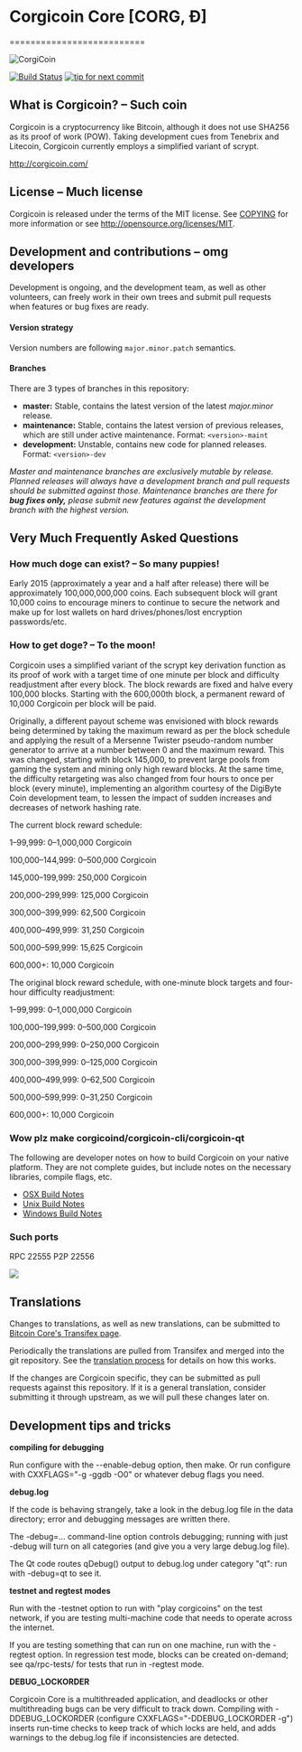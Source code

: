 # Corgicoin Core [CORG, Ð]
==========================

![CorgiCoin](http://i.imgur.com/jx5vexy.png)

[![Build Status](https://travis-ci.org/corgicoin/corgicoin.svg?branch=1.7-dev)](https://travis-ci.org/corgicoin/corgicoin) [![tip for next commit](https://tip4commit.com/projects/702.svg)](https://tip4commit.com/github/corgicoin/corgicoin)

## What is Corgicoin? – Such coin
Corgicoin is a cryptocurrency like Bitcoin, although it does not use SHA256 as its proof of work (POW). Taking development cues from Tenebrix and Litecoin, Corgicoin currently employs a simplified variant of scrypt.

http://corgicoin.com/

## License – Much license
Corgicoin is released under the terms of the MIT license. See [COPYING](COPYING)
for more information or see http://opensource.org/licenses/MIT.

## Development and contributions – omg developers
Development is ongoing, and the development team, as well as other volunteers, can freely work in their own trees and submit pull requests when features or bug fixes are ready.

#### Version strategy
Version numbers are following ```major.minor.patch``` semantics.

#### Branches
There are 3 types of branches in this repository:

- **master:** Stable, contains the latest version of the latest *major.minor* release.
- **maintenance:** Stable, contains the latest version of previous releases, which are still under active maintenance. Format: ```<version>-maint```
- **development:** Unstable, contains new code for planned releases. Format: ```<version>-dev```

*Master and maintenance branches are exclusively mutable by release. Planned releases will always have a development branch and pull requests should be submitted against those. Maintenance branches are there for* ***bug fixes only,*** *please submit new features against the development branch with the highest version.*

## Very Much Frequently Asked Questions

### How much doge can exist? – So many puppies!
Early 2015 (approximately a year and a half after release) there will be approximately 100,000,000,000 coins.
Each subsequent block will grant 10,000 coins to encourage miners to continue to secure the network and make up for lost wallets on hard drives/phones/lost encryption passwords/etc.

### How to get doge? – To the moon!
Corgicoin uses a simplified variant of the scrypt key derivation function as its proof of work with a target time of one minute per block and difficulty readjustment after every block. The block rewards are fixed and halve every 100,000 blocks. Starting with the 600,000th block, a permanent reward of 10,000 Corgicoin per block will be paid. 

Originally, a different payout scheme was envisioned with block rewards being determined by taking the maximum reward as per the block schedule and applying the result of a Mersenne Twister pseudo-random number generator to arrive at a number between 0 and the maximum reward. This was changed, starting with block 145,000, to prevent large pools from gaming the system and mining only high reward blocks. At the same time, the difficulty retargeting was also changed from four hours to once per block (every minute), implementing an algorithm courtesy of the DigiByte Coin development team, to lessen the impact of sudden increases and decreases of network hashing rate.

The current block reward schedule:

1–99,999: 0–1,000,000 Corgicoin 

100,000–144,999: 0–500,000 Corgicoin

145,000–199,999: 250,000 Corgicoin

200,000–299,999: 125,000 Corgicoin

300,000–399,999: 62,500 Corgicoin

400,000–499,999: 31,250 Corgicoin

500,000–599,999: 15,625 Corgicoin

600,000+: 10,000 Corgicoin

The original block reward schedule, with one-minute block targets and four-hour difficulty readjustment:

1–99,999: 0–1,000,000 Corgicoin 

100,000–199,999: 0–500,000 Corgicoin

200,000–299,999: 0–250,000 Corgicoin

300,000–399,999: 0–125,000 Corgicoin

400,000–499,999: 0–62,500 Corgicoin

500,000–599,999: 0–31,250 Corgicoin

600,000+: 10,000 Corgicoin

### Wow plz make corgicoind/corgicoin-cli/corgicoin-qt

  The following are developer notes on how to build Corgicoin on your native platform. They are not complete guides, but include notes on the necessary libraries, compile flags, etc.

  - [OSX Build Notes](doc/build-osx.md)
  - [Unix Build Notes](doc/build-unix.md)
  - [Windows Build Notes](doc/build-msw.md)

### Such ports
RPC 22555
P2P 22556

![](http://dogesay.com/wow//////such/coin)

Translations
------------

Changes to translations, as well as new translations, can be submitted to
[Bitcoin Core's Transifex page](https://www.transifex.com/projects/p/bitcoin/).

Periodically the translations are pulled from Transifex and merged into the git repository. See the
[translation process](doc/translation_process.md) for details on how this works.

If the changes are Corgicoin specific, they can be submitted as pull requests against this repository.
If it is a general translation, consider submitting it through upstream, as we will pull these changes later on.

Development tips and tricks
---------------------------

**compiling for debugging**

Run configure with the --enable-debug option, then make. Or run configure with
CXXFLAGS="-g -ggdb -O0" or whatever debug flags you need.

**debug.log**

If the code is behaving strangely, take a look in the debug.log file in the data directory;
error and debugging messages are written there.

The -debug=... command-line option controls debugging; running with just -debug will turn
on all categories (and give you a very large debug.log file).

The Qt code routes qDebug() output to debug.log under category "qt": run with -debug=qt
to see it.

**testnet and regtest modes**

Run with the -testnet option to run with "play corgicoins" on the test network, if you
are testing multi-machine code that needs to operate across the internet.

If you are testing something that can run on one machine, run with the -regtest option.
In regression test mode, blocks can be created on-demand; see qa/rpc-tests/ for tests
that run in -regtest mode.

**DEBUG_LOCKORDER**

Corgicoin Core is a multithreaded application, and deadlocks or other multithreading bugs
can be very difficult to track down. Compiling with -DDEBUG_LOCKORDER (configure
CXXFLAGS="-DDEBUG_LOCKORDER -g") inserts run-time checks to keep track of which locks
are held, and adds warnings to the debug.log file if inconsistencies are detected.
